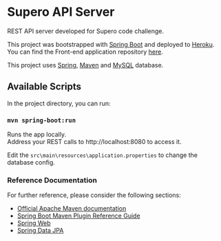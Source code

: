 # Supero API Server

REST API server developed for Supero code challenge.

This project was bootstrapped with [Spring Boot](https://spring.io/projects/spring-boot) and deployed to [Heroku](https://www.heroku.com/).
You can find the Front-end application repository [here](https://github.com/fabiolenzi/supero-taskker).

This project uses [Spring](https://spring.io/), [Maven](https://maven.apache.org/) and [MySQL](https://www.mysql.com/) database.

## Available Scripts

In the project directory, you can run:

### `mvn spring-boot:run`

Runs the app locally.<br />
Address your REST calls to http://localhost:8080 to access it.

Edit the `src\main\resources\application.properties` to change the database config.

### Reference Documentation
For further reference, please consider the following sections:

* [Official Apache Maven documentation](https://maven.apache.org/guides/index.html)
* [Spring Boot Maven Plugin Reference Guide](https://docs.spring.io/spring-boot/docs/2.2.6.RELEASE/maven-plugin/)
* [Spring Web](https://docs.spring.io/spring-boot/docs/2.2.6.RELEASE/reference/htmlsingle/#boot-features-developing-web-applications)
* [Spring Data JPA](https://docs.spring.io/spring-boot/docs/2.2.6.RELEASE/reference/htmlsingle/#boot-features-jpa-and-spring-data)